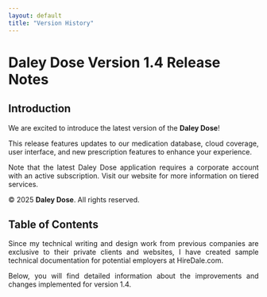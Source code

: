 ```yaml
---
layout: default
title: "Version History"
---
```


# **Daley Dose Version 1.4 Release Notes**

## Introduction

<p style="text-align: justify;">
We are excited to introduce the latest version of the <span style="font-weight: bold;">Daley Dose</span>!
</p>

<p style="text-align: justify;">
This release features updates to our medication database, cloud coverage, user interface, and new prescription features to enhance your experience. 
</p>

<p style="text-align: justify;">
Note that the latest Daley Dose application requires a corporate account with an active subscription. Visit our website for more information on tiered services.
</p>

© 2025 **Daley Dose**. All rights reserved.

## Table of Contents

<p style="text-align: justify;">
Since my technical writing and design work from previous companies are exclusive to their private clients and websites, I have created sample technical documentation for potential employers at HireDale.com.
</p>

<p style="text-align: justify;">
Below, you will find detailed information about the improvements and changes implemented for version 1.4.
</p>
